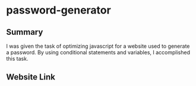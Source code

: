 # password-generator

## Summary 
I was given the task of optimizing javascript for a website used to generate a password. By 
using conditional statements and variables, I accomplished this task.

## Website Link

